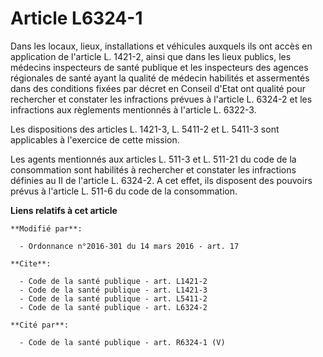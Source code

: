 # Article L6324-1

Dans les locaux, lieux, installations et véhicules auxquels ils ont accès en application de l'article L. 1421-2, ainsi que
dans les lieux publics, les médecins inspecteurs de santé publique et les inspecteurs des agences régionales de santé ayant
la qualité de médecin habilités et assermentés dans des conditions fixées par décret en Conseil d'Etat ont qualité pour
rechercher et constater les infractions prévues à l'article L. 6324-2 et les infractions aux règlements mentionnés à
l'article L. 6322-3. 

Les dispositions des articles L. 1421-3, 
L. 5411-2 et L. 5411-3 sont applicables à l'exercice de cette mission. 

Les agents mentionnés aux articles L. 511-3 et L. 511-21 du code de la consommation sont habilités à rechercher et constater
les infractions définies au II de l'article L. 6324-2. A cet effet, ils disposent des pouvoirs prévus à l'article L. 511-6 du
code de la consommation.

**Liens relatifs à cet article**

	**Modifié par**:

	  - Ordonnance n°2016-301 du 14 mars 2016 - art. 17

	**Cite**:

	  - Code de la santé publique - art. L1421-2
	  - Code de la santé publique - art. L1421-3
	  - Code de la santé publique - art. L5411-2
	  - Code de la santé publique - art. L6324-2

	**Cité par**:

	  - Code de la santé publique - art. R6324-1 (V)
